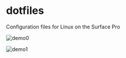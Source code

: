 # dotfiles

Configuration files for Linux on the Surface Pro

![demo0](https://user-images.githubusercontent.com/46363213/119400193-aa17da80-bc8e-11eb-9ea9-dff00c427532.png)

![demo1](https://user-images.githubusercontent.com/46363213/119400025-7472f180-bc8e-11eb-950d-bcf93e7d84d2.png)
